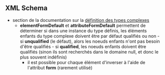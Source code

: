 


## XML Schema

- section de la documentation sur la [définition des types complexes](https://docs.microsoft.com/en-us/previous-versions/aa468557(v=msdn.10)?redirectedfrom=MSDN#defining-complex-types)
  - **elementFormDefault** et **attributeFormDefault** permettent de déterminer si dans
    une instance du type définis, les éléments enfants du type complexe doivent être par défaut qualifiés ou non
        - si **unqualified** (le défaut), alors les noeuds enfants n'ont pas besoin d'être qualifiés
        - si **qualified**, les noeuds enfants doivent être qualifiés (sinon ils sont recherchés dans le domaine null, et 
          donc le plus souvent indéfinis)
    - il est possible pour chaque élément d'inverser à l'aide de l'attribut **form** (rarement utilisé)